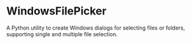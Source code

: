 # WindowsFilePicker
A Python utility to create Windows dialogs for selecting files or folders, supporting single and multiple file selection.
